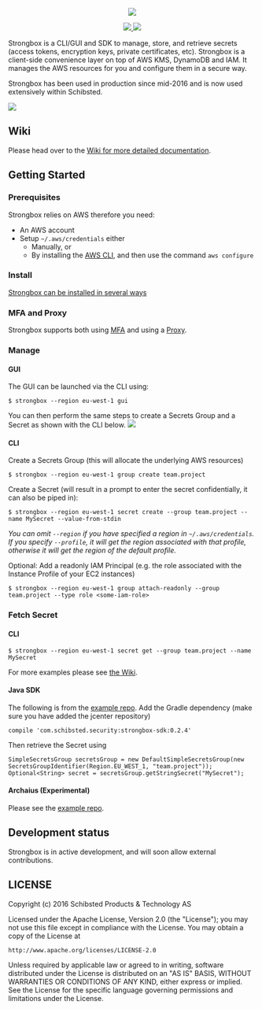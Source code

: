 <p align="center">
  <a href="https://github.com/schibsted/strongbox">
    <img src="https://raw.githubusercontent.com/schibsted/strongbox/images/strongbox-logo.png?sanitize=true">
  </a>
</p>
<p align="center">
  <a title="Stronbox Travis Build" href="https://travis-ci.org/schibsted/strongbox">
    <img src="https://api.travis-ci.org/schibsted/strongbox.svg?branch=master">
  </a>
  <a title="Slack Status" href="https://slackin-bjmwohmllu.now.sh">
    <img src="https://slackin-bjmwohmllu.now.sh/badge.svg">
  </a>
</p>

Strongbox is a CLI/GUI and SDK to manage, store, and retrieve secrets (access tokens, encryption keys, private certificates, etc). Strongbox is a client-side convenience layer on top of AWS KMS, DynamoDB and IAM. It manages the AWS resources for you and configure them in a secure way.

Strongbox has been used in production since mid-2016 and is now used extensively within Schibsted. 

<img src="https://raw.githubusercontent.com/schibsted/strongbox/images/strongbox-integrations.png">

## Wiki
Please head over to the [Wiki for more detailed documentation](https://github.com/schibsted/strongbox/wiki).

## Getting Started

### Prerequisites
Strongbox relies on AWS therefore you need:
* An AWS account
* Setup `~/.aws/credentials` either
  * Manually, or
  * By installing the [AWS CLI](https://docs.aws.amazon.com/cli/latest/userguide/installing.html#install-bundle-other-os), and then use the command `aws configure`

### Install
[Strongbox can be installed in several ways](https://github.com/schibsted/strongbox/wiki/Install-the-CLI)

### MFA and Proxy
Strongbox supports both using [MFA](https://github.com/schibsted/strongbox/wiki/MFA) and using a [Proxy](https://github.com/schibsted/strongbox/wiki/Proxy).

### Manage

#### GUI
The GUI can be launched via the CLI using:
```
$ strongbox --region eu-west-1 gui
```
You can then perform the same steps to create a Secrets Group and a Secret as shown with the CLI below.
<img src="https://raw.githubusercontent.com/schibsted/strongbox/images/strongbox-gui.png">

#### CLI
Create a Secrets Group (this will allocate the underlying AWS resources)
```
$ strongbox --region eu-west-1 group create team.project
```

Create a Secret (will result in a prompt to enter the secret confidentially, it can also be piped in):
```
$ strongbox --region eu-west-1 secret create --group team.project --name MySecret --value-from-stdin
```

*You can omit `--region` if you have specified a region in `~/.aws/credentials`. If you specify `--profile`, it will get the region associated with that profile, otherwise it will get the region of the default profile.*

Optional: Add a readonly IAM Principal (e.g. the role associated with the Instance Profile of your EC2 instances)
```
$ strongbox --region eu-west-1 group attach-readonly --group team.project --type role <some-iam-role>
```

### Fetch Secret

#### CLI
```
$ strongbox --region eu-west-1 secret get --group team.project --name MySecret
```
For more examples please see [the Wiki](https://github.com/schibsted/strongbox/wiki/Fetch-Secrets-With-the-CLI).

#### Java SDK
The following is from the [example repo](https://github.com/schibsted/strongbox-examples/tree/master/sdk). Add the Gradle dependency (make sure you have added the jcenter repository)
```
compile 'com.schibsted.security:strongbox-sdk:0.2.4'
```

Then retrieve the Secret using
```
SimpleSecretsGroup secretsGroup = new DefaultSimpleSecretsGroup(new SecretsGroupIdentifier(Region.EU_WEST_1, "team.project"));
Optional<String> secret = secretsGroup.getStringSecret("MySecret");
```
#### Archaius (Experimental)
Please see the [example repo](https://github.com/schibsted/strongbox-examples/tree/master/archaius).

## Development status
Strongbox is in active development, and will soon allow external contributions.

## LICENSE

Copyright (c) 2016 Schibsted Products & Technology AS

Licensed under the Apache License, Version 2.0 (the "License");
you may not use this file except in compliance with the License.
You may obtain a copy of the License at

    http://www.apache.org/licenses/LICENSE-2.0

Unless required by applicable law or agreed to in writing, software
distributed under the License is distributed on an "AS IS" BASIS,
WITHOUT WARRANTIES OR CONDITIONS OF ANY KIND, either express or implied.
See the License for the specific language governing permissions and
limitations under the License.
